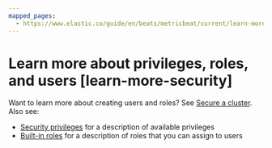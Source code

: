 ```yaml
---
mapped_pages:
  - https://www.elastic.co/guide/en/beats/metricbeat/current/learn-more-security.html
---
```


# Learn more about privileges, roles, and users [learn-more-security]

Want to learn more about creating users and roles? See [Secure a cluster](docs-content://deploy-manage/security.md). Also see:

* [Security privileges](elasticsearch://docs/reference/elasticsearch/security-privileges.md) for a description of available privileges
* [Built-in roles](elasticsearch://docs/reference/elasticsearch/roles.md) for a description of roles that you can assign to users

